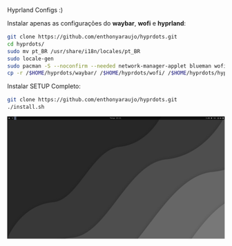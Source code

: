 Hyprland Configs :)

Instalar apenas as configurações do **waybar**, **wofi** e **hyprland**:
```bash
git clone https://github.com/enthonyaraujo/hyprdots.git
cd hyprdots/
sudo mv pt_BR /usr/share/i18n/locales/pt_BR 
sudo locale-gen
sudo pacman -S --noconfirm --needed network-manager-applet blueman wofi waybar hyprpaper hyprlock hypridle udiskie ttf-firacode-nerd nautilus btop adw-gtk-theme polkit
cp -r /$HOME/hyprdots/waybar/ /$HOME/hyprdots/wofi/ /$HOME/hyprdots/hypr/ /$HOME/hyprdots/kitty/ /$HOME/.config/
```

Instalar SETUP Completo:
```bash
git clone https://github.com/enthonyaraujo/hyprdots.git
./install.sh

```
<p align="center">
<img src="preview.png">
</p>

